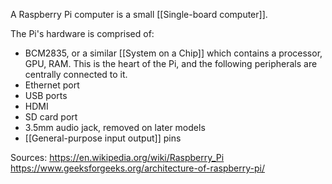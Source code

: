 A Raspberry Pi computer is a small [[Single-board computer]].

The Pi's hardware is comprised of:
- BCM2835, or a similar [[System on a Chip]] which contains a processor, GPU, RAM. This is the heart of the Pi, and the following peripherals are centrally connected to it.
- Ethernet port
- USB ports
- HDMI
- SD card port
- 3.5mm audio jack, removed on later models
- [[General-purpose input output]] pins

Sources:
https://en.wikipedia.org/wiki/Raspberry_Pi
https://www.geeksforgeeks.org/architecture-of-raspberry-pi/